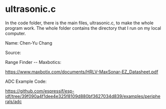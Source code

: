 # ultrasonic.c

In the code folder, there is the main files, ultrasonic.c, to make the whole program work. The whole folder contains the directory that I run on my local computer.

Name: Chen-Yu Chang

Source:

Range Finder -- Maxbotics:

https://www.maxbotix.com/documents/HRLV-MaxSonar-EZ_Datasheet.pdf

ADC Example Code:

https://github.com/espressif/esp-idf/tree/39f090a4f1dee4e325f8109d880bf3627034d839/examples/peripherals/adc

